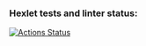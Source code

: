 ### Hexlet tests and linter status:
[![Actions Status](https://github.com/ReyTris/python-project-49/workflows/hexlet-check/badge.svg)](https://github.com/ReyTris/python-project-49/actions)